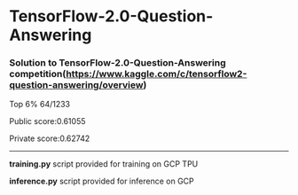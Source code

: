 # TensorFlow-2.0-Question-Answering

### Solution to TensorFlow-2.0-Question-Answering competition(https://www.kaggle.com/c/tensorflow2-question-answering/overview)

Top 6% 64/1233

Public score:0.61055

Private score:0.62742


------------------------

__training.py__ script provided for training on GCP TPU

__inference.py__ script provided for inference on GCP
